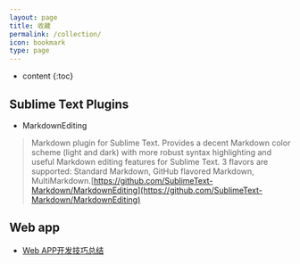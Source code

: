 ```yaml
---
layout: page
title: 收藏
permalink: /collection/
icon: bookmark
type: page
---
```


* content
{:toc}

## Sublime Text Plugins
- MarkdownEditing
>Markdown plugin for Sublime Text. Provides a decent Markdown color scheme (light and dark) with more robust syntax highlighting and useful Markdown editing features for Sublime Text. 3 flavors are supported: Standard Markdown, GitHub flavored Markdown, MultiMarkdown.[https://github.com/SublimeText-Markdown/MarkdownEditing](https://github.com/SublimeText-Markdown/MarkdownEditing)

## Web app
- [Web APP开发技巧总结](https://www.runoob.com/w3cnote/web-app-tips.html)

